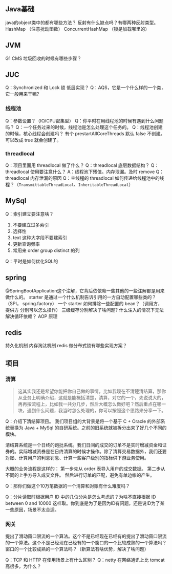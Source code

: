 
## Java基础
java的object类中的都有哪些方法？
反射有什么缺点吗？有哪两种反射类型。
HashMap  （注意扰动函数）
ConcurrentHashMap （锁是加载哪里的）

## JVM
G1 CMS 垃圾回收的时候有哪些步骤？


## JUC
Q：Synchronized 和 Lock 锁 低层实现？
Q：AQS，它是一个什么样的一个类，它一般用来干嘛?


### 线程池
Q：参数设置？（IO/CPU密集型）
Q：你平时在用线程池的时候有遇到什么问题吗？
Q：一个任务过来的时候，线程池是怎么处理这个任务的。
Q：线程池创建的时候，核心线程会创建吗？
有个 prestartAllCoreThreads 默认 false 不创建。可以改成 true 就会创建了。



### threadlocal
Q：项目里面用 threadlocal 做了什么？
Q：threadlocal 底层数据结构？
Q：threadlocal 使用要注意什么？
A：线程池下残值。内存泄漏。及时 remove
Q：threadlocal 内存泄漏的原因
Q：主线程的 threadlocal 如何传递给线程池中的线程？（`TransmittableThreadLocal`、`InheritableThreadLocal`）


## MySql
Q：索引建立要注意啥？
1. 不要建立过多索引
2. 选择性
3. text 这种大字段不要建索引
4. 更新查询频率
5. 常用来 order group distinct 的列

Q：平时是如何优化SQL的


## spring
@SpringBootApplication这个注解，它背后依依赖一些其他的一些注解都是用来做什么的。
starter 是通过一个什么机制告诉引用的一方自动配置哪些类的？（SPI， spring.factory）
一个 starter 如何排除一些配置的 bean？（调用方，提供方 分别可以怎么操作）
三级缓存分别解决了啥问题?
什么注入的情况下无法解决循环依赖？
AOP 原理


## redis
持久化机制
内存淘汰机制
redis 做分布式锁有哪些实现方案？


## 项目 
### 清算
> 这其实我还是希望你能把你自己做的事情，比如我现在不清楚清结算，那你从业务上明确介绍，这就是能概括清楚，清算，对它的一个，先说说大的，再再按流程上，比如我一共分几步，然后大概怎么做好吧？然后重点在哪一块，遇到什么问题，我当时怎么处理的，你可以按照这个思路来分享一下。

Q：介绍下清结算项目。
我们项目组的大背景是将一个基于 C + Oracle 的外部系统替换为 Java + MySql 的自研系统。之前的旧系统就被拆分出来了好几个不同的模块。

清结算系统是一个日终的跑批系统。我们日间的成交的订单不是实时增减资金和证券的。实际增减资券是在日终清算的时候才操作。除了清算交易数据外，我们还要对账、计算用户的利息罚息、计算一些客户级别的指标供下游业务使用。

大概的业务流程是这样的：
第一步先从 order 表导入用户的成交数据。
第二步从不同的上手方导入成交文件。
然后进行订单的匹配，避免有单边帐的产生。






Q：那你们做这个10万笔数据的一个清算和对账有什么难度吗？


Q：分片读取时根据用户 ID 中的几位分片是怎么考虑的？为啥不直接根据 ID between 0 and 10000 这样取。你到底是为了是因为ID有问题，还是说ID为了某一些原因，场景不太合适。




### 网关
提出了滑动窗口限流的一个算法。这个不是已经现在已经有的提出了滑动窗口限流的一个算法。这个不是已经现在已经有的一个窗口的一个比较成熟的一个算法吗？窗口的一个比较成熟的一个算法吗？（新算法有啥优势，解决了啥问题）

Q：TCP 和 HTTP 在使用场景上有什么区别？
Q：netty 在网络通讯上比 tomcat 高很多，为什么？

